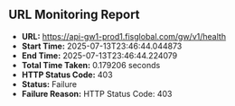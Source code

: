 ## URL Monitoring Report

- **URL:** https://api-gw1-prod1.fisglobal.com/gw/v1/health
- **Start Time:** 2025-07-13T23:46:44.044873
- **End Time:** 2025-07-13T23:46:44.224079
- **Total Time Taken:** 0.179206 seconds
- **HTTP Status Code:** 403
- **Status:** Failure
- **Failure Reason:** HTTP Status Code: 403
